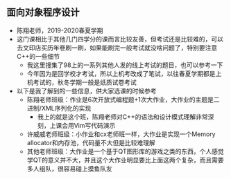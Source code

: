 ## 面向对象程序设计

- 陈翔老师，2019-2020春夏学期
- 这门课相比于其他几门四学分的课而言比较友善，但考试还是比较难的，可以去文印店买历年卷刷一刷，如果能刷完一般考试就没啥问题了，特别要注意C++的一些细节
  - 我这里搜集了98上的一系列其他人发的线上考试的题目，也可以参考一下
  - 今年因为是回学校才考试，所以上机考改成了笔试，以往春夏学期都是上机考试的，秋冬学期一般是纸质试卷考试
- 以下是我了解到的一些信息，供大家选课的时候参考
  - 陈翔老师班级：作业是6次开放式编程题+1次大作业，大作业的主题是二进制/XML序列化的实现
    - 我上的就是这个班，陈翔老师对C++的语法和设计模式理解非常深刻，上课会用Vim写代码演示
  - 许威威老师班级：小作业和cx老师班一样，大作业是实现一个Memory allocator和内存池，代码量不大但是比较难理解
  - 其他老师班级：大作业是一个基于QT图形库的游戏之类的东西，个人感觉学QT的意义并不大，并且这个大作业明显要比上面这两个复杂，而且需要多人组队，很容易碰上摸鱼队友